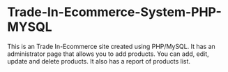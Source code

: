 # Trade-In-Ecommerce-System-PHP-MYSQL
This is an Trade In-Ecommerce  site created using PHP/MySQL. It has an administrator page that allows you to add products.  You can add, edit, update and delete products. It also has a report of products list.
